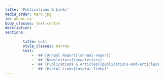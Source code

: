 ```yaml
---
title: 'Publications & Links'
media_order: hero.jpg
id: about-us
body_classes: text-centre
description: ''
sections:
    -
        title: null
        style_classes: narrow
        text:
            - '## [Annual Report](annual-report)'
            - '## [Newsletters](newsletters)'
            - '## [Publications & Articles](publications-and-articles)'
            - '## [Useful Links](useful-links)'
---
```



